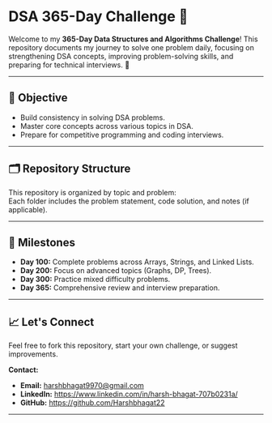 # DSA 365-Day Challenge 🚀

Welcome to my **365-Day Data Structures and Algorithms Challenge**! This repository documents my journey to solve one problem daily, focusing on strengthening DSA concepts, improving problem-solving skills, and preparing for technical interviews. 🌟  

---

## 📌 Objective  
- Build consistency in solving DSA problems.  
- Master core concepts across various topics in DSA.  
- Prepare for competitive programming and coding interviews.  

---

## 🗂️ Repository Structure  
This repository is organized by topic and problem:  
Each folder includes the problem statement, code solution, and notes (if applicable).

---

## 🎯 Milestones  
- **Day 100:** Complete problems across Arrays, Strings, and Linked Lists.  
- **Day 200:** Focus on advanced topics (Graphs, DP, Trees).  
- **Day 300:** Practice mixed difficulty problems.  
- **Day 365:** Comprehensive review and interview preparation.

---

## 📈 Let's Connect  
Feel free to fork this repository, start your own challenge, or suggest improvements.  

**Contact:**  
- **Email:** harshbhagat9970@gmail.com  
- **LinkedIn:** https://www.linkedin.com/in/harsh-bhagat-707b0231a/ 
- **GitHub:** https://github.com/Harshbhagat22
---
